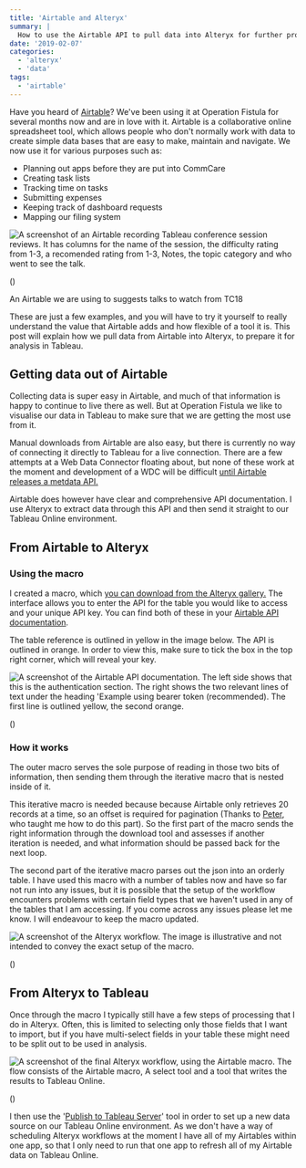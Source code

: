 ```yaml
---
title: 'Airtable and Alteryx'
summary: |
  How to use the Airtable API to pull data into Alteryx for further processing.
date: '2019-02-07'
categories:
  - 'alteryx'
  - 'data'
tags:
  - 'airtable'
---
```


Have you heard of [Airtable](https://airtable.com/)? We've been using it at Operation Fistula for several months now and are in love with it. Airtable is a collaborative online spreadsheet tool, which allows people who don't normally work with data to create simple data bases that are easy to make, maintain and navigate. We now use it for various purposes such as:

- Planning out apps before they are put into CommCare
- Creating task lists
- Tracking time on tasks
- Submitting expenses
- Keeping track of dashboard requests
- Mapping our filing system

![A screenshot of an Airtable recording Tableau conference session reviews. It has columns for the name of the session, the difficulty rating from 1-3, a recomended rating from 1-3, Notes, the topic category and who went to see the talk.](https://nalediholly.files.wordpress.com/2019/02/airtable-example.png)

()

An Airtable we are using to suggests talks to watch from TC18

These are just a few examples, and you will have to try it yourself to really understand the value that Airtable adds and how flexible of a tool it is. This post will explain how we pull data from Airtable into Alteryx, to prepare it for analysis in Tableau.

## Getting data out of Airtable

Collecting data is super easy in Airtable, and much of that information is happy to continue to live there as well. But at Operation Fistula we like to visualise our data in Tableau to make sure that we are getting the most use from it.

Manual downloads from Airtable are also easy, but there is currently no way of connecting it directly to Tableau for a live connection. There are a few attempts at a Web Data Connector floating about, but none of these work at the moment and development of a WDC will be difficult [until Airtable releases a metdata API.](https://community.airtable.com/t/metadata-api-for-schema-and-mutating-tables/1856)

Airtable does however have clear and comprehensive API documentation. I use Alteryx to extract data through this API and then send it straight to our Tableau Online environment.

## From Airtable to Alteryx

### Using the macro

I created a macro, which [you can download from the Alteryx gallery.](https://gallery.alteryx.com/#!app/Airtable-download/5c5aeccf826fd30988f0959e) The interface allows you to enter the API for the table you would like to access and your unique API key. You can find both of these in your [Airtable API documentation](https://airtable.com/api).

The table reference is outlined in yellow in the image below. The API is outlined in orange. In order to view this, make sure to tick the box in the top right corner, which will reveal your key.

![A screenshot of the Airtable API documentation. The left side shows that this is the authentication section. The right shows the two relevant lines of text under the heading 'Example using bearer token (recommended). The first line is outlined yellow, the second orange.](https://nalediholly.files.wordpress.com/2019/02/airtable-key.png)

()

### How it works

The outer macro serves the sole purpose of reading in those two bits of information, then sending them through the iterative macro that is nested inside of it.

This iterative macro is needed because because Airtable only retrieves 20 records at a time, so an offset is required for pagination (Thanks to [Peter](https://twitter.com/peter_g_b), who taught me how to do this part). So the first part of the macro sends the right information through the download tool and assesses if another iteration is needed, and what information should be passed back for the next loop.

The second part of the iterative macro parses out the json into an orderly table. I have used this macro with a number of tables now and have so far not run into any issues, but it is possible that the setup of the workflow encounters problems with certain field types that we haven't used in any of the tables that I am accessing. If you come across any issues please let me know. I will endeavour to keep the macro updated.

![A screenshot of the Alteryx workflow. The image is illustrative and not intended to convey the exact setup of the macro.](https://nalediholly.files.wordpress.com/2019/02/iterative-macro-look.png)

()

## From Alteryx to Tableau

Once through the macro I typically still have a few steps of processing that I do in Alteryx. Often, this is limited to selecting only those fields that I want to import, but if you have multi-select fields in your table these might need to be split out to be used in analysis.

![A screenshot of the final Alteryx workflow, using the Airtable macro. The flow consists of the Airtable macro, A select tool and a tool that writes the results to Tableau Online.](https://nalediholly.files.wordpress.com/2019/02/airtable-in-alteryx-1.png)

()

I then use the '[Publish to Tableau Server](https://help.alteryx.com/2018.3/TableauServerPublish.htm)' tool in order to set up a new data source on our Tableau Online environment. As we don't have a way of scheduling Alteryx workflows at the moment I have all of my Airtables within one app, so that I only need to run that one app to refresh all of my Airtable data on Tableau Online.
